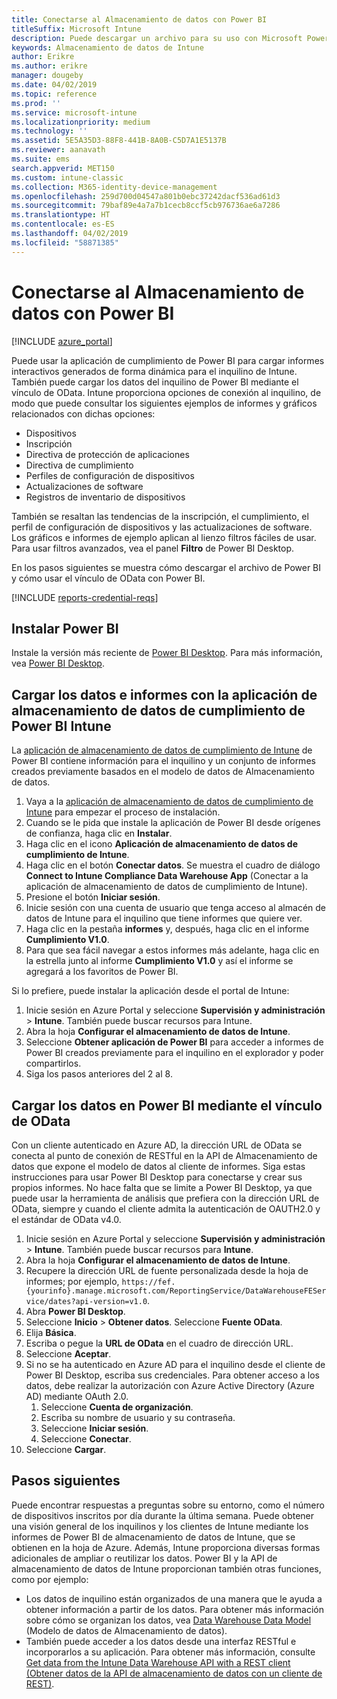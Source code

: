 ```yaml
---
title: Conectarse al Almacenamiento de datos con Power BI
titleSuffix: Microsoft Intune
description: Puede descargar un archivo para su uso con Microsoft Power BI que le permite cargar informes interactivos generados de forma dinámica para el inquilino de Microsoft Intune.
keywords: Almacenamiento de datos de Intune
author: Erikre
ms.author: erikre
manager: dougeby
ms.date: 04/02/2019
ms.topic: reference
ms.prod: ''
ms.service: microsoft-intune
ms.localizationpriority: medium
ms.technology: ''
ms.assetid: 5E5A35D3-88F8-441B-8A0B-C5D7A1E5137B
ms.reviewer: aanavath
ms.suite: ems
search.appverid: MET150
ms.custom: intune-classic
ms.collection: M365-identity-device-management
ms.openlocfilehash: 259d700d04547a801b0ebc37242dacf536ad61d3
ms.sourcegitcommit: 79baf89e4a7a7b1cecb8ccf5cb976736ae6a7286
ms.translationtype: HT
ms.contentlocale: es-ES
ms.lasthandoff: 04/02/2019
ms.locfileid: "58871385"
---
```

# <a name="connect-to-the-data-warehouse-with-power-bi"></a>Conectarse al Almacenamiento de datos con Power BI

[!INCLUDE [azure_portal](./includes/azure_portal.md)]

Puede usar la aplicación de cumplimiento de Power BI para cargar informes interactivos generados de forma dinámica para el inquilino de Intune. También puede cargar los datos del inquilino de Power BI mediante el vínculo de OData. Intune proporciona opciones de conexión al inquilino, de modo que puede consultar los siguientes ejemplos de informes y gráficos relacionados con dichas opciones:  

  -  Dispositivos
  -  Inscripción
  -  Directiva de protección de aplicaciones
  -  Directiva de cumplimiento
  -  Perfiles de configuración de dispositivos
  -  Actualizaciones de software
  -  Registros de inventario de dispositivos

También se resaltan las tendencias de la inscripción, el cumplimiento, el perfil de configuración de dispositivos y las actualizaciones de software. Los gráficos e informes de ejemplo aplican al lienzo filtros fáciles de usar. Para usar filtros avanzados, vea el panel **Filtro** de Power BI Desktop.

En los pasos siguientes se muestra cómo descargar el archivo de Power BI y cómo usar el vínculo de OData con Power BI.

[!INCLUDE [reports-credential-reqs](./includes/reports-credential-reqs.md)]

## <a name="install-power-bi"></a>Instalar Power BI

Instale la versión más reciente de [Power BI Desktop](https://aka.ms/intune/datawarehouseapi/installpowerbi). Para más información, vea [Power BI Desktop](https://powerbi.microsoft.com/desktop).

## <a name="load-the-data-and-reports-using-the-power-bi-intune-compliance-data-warehouse-app"></a>Cargar los datos e informes con la aplicación de almacenamiento de datos de cumplimiento de Power BI Intune

La [aplicación de almacenamiento de datos de cumplimiento de Intune](https://aka.ms/intune/datawarehouseapi/getpowerbiapp) de Power BI contiene información para el inquilino y un conjunto de informes creados previamente basados en el modelo de datos de Almacenamiento de datos.

1.  Vaya a la [aplicación de almacenamiento de datos de cumplimiento de Intune](https://aka.ms/intune/datawarehouseapi/getpowerbiapp) para empezar el proceso de instalación.
2.  Cuando se le pida que instale la aplicación de Power BI desde orígenes de confianza, haga clic en **Instalar**.
3.  Haga clic en el icono **Aplicación de almacenamiento de datos de cumplimiento de Intune**.
4.  Haga clic en el botón **Conectar datos**. 
    Se muestra el cuadro de diálogo **Connect to Intune Compliance Data Warehouse App** (Conectar a la aplicación de almacenamiento de datos de cumplimiento de Intune).
5.  Presione el botón **Iniciar sesión**.
6.  Inicie sesión con una cuenta de usuario que tenga acceso al almacén de datos de Intune para el inquilino que tiene informes que quiere ver. 
7.  Haga clic en la pestaña **informes** y, después, haga clic en el informe **Cumplimiento V1.0**.
8.  Para que sea fácil navegar a estos informes más adelante, haga clic en la estrella junto al informe **Cumplimiento V1.0** y así el informe se agregará a los favoritos de Power BI.

Si lo prefiere, puede instalar la aplicación desde el portal de Intune:

1.  Inicie sesión en Azure Portal y seleccione **Supervisión y administración** > **Intune**. También puede buscar recursos para Intune.
2.  Abra la hoja **Configurar el almacenamiento de datos de Intune**.
3.  Seleccione **Obtener aplicación de Power BI** para acceder a informes de Power BI creados previamente para el inquilino en el explorador y poder compartirlos.
4.  Siga los pasos anteriores del 2 al 8.

## <a name="load-the-data-in-power-bi-using-the-odata-link"></a>Cargar los datos en Power BI mediante el vínculo de OData

Con un cliente autenticado en Azure AD, la dirección URL de OData se conecta al punto de conexión de RESTful en la API de Almacenamiento de datos que expone el modelo de datos al cliente de informes. Siga estas instrucciones para usar Power BI Desktop para conectarse y crear sus propios informes. No hace falta que se limite a Power BI Desktop, ya que puede usar la herramienta de análisis que prefiera con la dirección URL de OData, siempre y cuando el cliente admita la autenticación de OAUTH2.0 y el estándar de OData v4.0.

1.  Inicie sesión en Azure Portal y seleccione **Supervisión y administración** > **Intune**. También puede buscar recursos para **Intune**.  
2.  Abra la hoja **Configurar el almacenamiento de datos de Intune**.
3. Recupere la dirección URL de fuente personalizada desde la hoja de informes; por ejemplo, `https://fef.{yourinfo}.manage.microsoft.com/ReportingService/DataWarehouseFEService/dates?api-version=v1.0`.
4. Abra **Power BI Desktop**.
5. Seleccione **Inicio** > **Obtener datos**. Seleccione **Fuente OData**.
6. Elija **Básica**.
7. Escriba o pegue la **URL de OData** en el cuadro de dirección URL.
8. Seleccione **Aceptar**.
9. Si no se ha autenticado en Azure AD para el inquilino desde el cliente de Power BI Desktop, escriba sus credenciales. Para obtener acceso a los datos, debe realizar la autorización con Azure Active Directory (Azure AD) mediante OAuth 2.0.  
    1.  Seleccione **Cuenta de organización**.  
    2.  Escriba su nombre de usuario y su contraseña.  
    3.  Seleccione **Iniciar sesión**.  
    4.  Seleccione **Conectar**.  
10. Seleccione **Cargar**.

## <a name="next-steps"></a>Pasos siguientes

Puede encontrar respuestas a preguntas sobre su entorno, como el número de dispositivos inscritos por día durante la última semana. Puede obtener una visión general de los inquilinos y los clientes de Intune mediante los informes de Power BI de almacenamiento de datos de Intune, que se obtienen en la hoja de Azure. Además, Intune proporciona diversas formas adicionales de ampliar o reutilizar los datos. Power BI y la API de almacenamiento de datos de Intune proporcionan también otras funciones, como por ejemplo:

<!-- -  You can use Power BI Desktop to create additional report types with your data. For example, you could create a custom chart representing the ratio of device manufactures in your enterprise. For more information about creating custom reports with Power BI and the Intune Data Warehouse, see `BLOG POST ON POWER BI`. -->
 -  Los datos de inquilino están organizados de una manera que le ayuda a obtener información a partir de los datos. Para obtener más información sobre cómo se organizan los datos, vea [Data Warehouse Data Model](reports-ref-data-model.md) (Modelo de datos de Almacenamiento de datos).
 -  También puede acceder a los datos desde una interfaz RESTful e incorporarlos a su aplicación. Para obtener más información, consulte [Get data from the Intune Data Warehouse API with a REST client (Obtener datos de la API de almacenamiento de datos con un cliente de REST)](reports-proc-data-rest.md).
